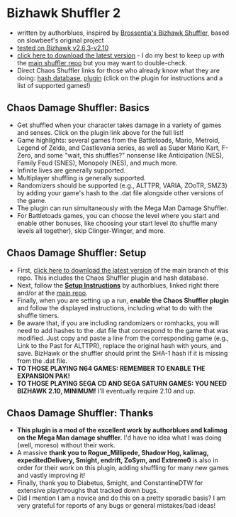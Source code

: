 # Bizhawk Shuffler 2
* written by authorblues, inspired by [Brossentia's Bizhawk Shuffler](https://github.com/brossentia/BizHawk-Shuffler), based on slowbeef's original project
* [tested on Bizhawk v2.6.3-v2.10](https://github.com/TASVideos/BizHawk/releases/)  
* [click here to download the latest version](https://github.com/Phiggle/bizhawk-shuffler-2/archive/refs/heads/main.zip) - I do my best to keep up with the [main shuffler repo](https://github.com/authorblues/bizhawk-shuffler-2) but you may want to double-check.
* Direct Chaos Shuffler links for those who already know what they are doing: [hash database](https://github.com/Phiggle/bizhawk-shuffler-2/blob/main/plugins/chaos-shuffler-hashes.dat), [plugin](https://github.com/Phiggle/bizhawk-shuffler-2/blob/main/plugins/chaos-damage-shuffler.lua) (click on the plugin for instructions and a list of supported games!)

## Chaos Damage Shuffler: Basics
* Get shuffled when your character takes damage in a variety of games and senses. Click on the plugin link above for the full list!
* Game highlights: several games from the Battletoads, Mario, Metroid, Legend of Zelda, and Castlevania series, as well as Super Mario Kart, F-Zero, and some "wait, this shuffles?" nonsense like Anticipation (NES), Family Feud (SNES), Monopoly (NES), and much more.
* Infinite lives are generally supported.
* Multiplayer shuffling is generally supported.
* Randomizers should be supported (e.g., ALTTPR, VARIA, ZOoTR, SMZ3) by adding your game's hash to the .dat file alongside other versions of the game.
* The plugin can run simultaneously with the Mega Man Damage Shuffler.
* For Battletoads games, you can choose the level where you start and enable other bonuses, like choosing your start level (to shuffle many levels all together), skip Clinger-Winger, and more.

## Chaos Damage Shuffler: Setup
* First, [click here to download the latest version](https://github.com/Phiggle/bizhawk-shuffler-2/archive/refs/heads/main.zip) of the main branch of this repo. This includes the Chaos Shuffler plugin and hash database.
* Next, follow the **[Setup Instructions](https://github.com/authorblues/bizhawk-shuffler-2/wiki/Setup-Instructions)** by authorblues, linked right there and/or at the [main repo](https://github.com/authorblues/bizhawk-shuffler-2).
* Finally, when you are setting up a run, **enable the Chaos Shuffler plugin** and follow the displayed instructions, including what to do with the shuffle timers.
* Be aware that, if you are including randomizers or romhacks, you will need to add hashes to the .dat file that correspond to the game that was modified. Just copy and paste a line from the corresponding game (e.g., Link to the Past for ALTTPR), replace the original hash with yours, and save. BizHawk or the shuffler should print the SHA-1 hash if it is missing from the .dat file.
* **TO THOSE PLAYING N64 GAMES: REMEMBER TO ENABLE THE EXPANSION PAK!**
* **TO THOSE PLAYING SEGA CD AND SEGA SATURN GAMES: YOU NEED BIZHAWK 2.10, MINIMUM!** I'll eventually require 2.10 and up.

## Chaos Damage Shuffler: Thanks
* **This plugin is a mod of the excellent work by authorblues and kalimag on the Mega Man damage shuffler.** I'd have no idea what I was doing (well, moreso) without their work.
* A massive **thank you to Rogue_Millipede, Shadow Hog, kalimag, expeditedDelivery, Smight, endrift, ZoSym, and Extreme0** is also in order for their work on this plugin, adding shuffling for many new games and vastly improving it!
* Finally, thank you to Diabetus, Smight, and ConstantineDTW for extensive playthroughs that tracked down bugs.
* Did I mention I am a novice and do this on a pretty sporadic basis? I am very grateful for reports of any bugs or general mistakes/bad ideas!
